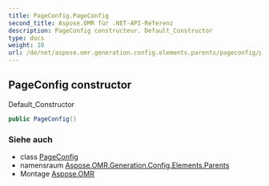 ```yaml
---
title: PageConfig.PageConfig
second_title: Aspose.OMR für .NET-API-Referenz
description: PageConfig constructeur. Default_Constructor
type: docs
weight: 10
url: /de/net/aspose.omr.generation.config.elements.parents/pageconfig/pageconfig/
---
```

## PageConfig constructor

Default_Constructor

```csharp
public PageConfig()
```

### Siehe auch

* class [PageConfig](../)
* namensraum [Aspose.OMR.Generation.Config.Elements.Parents](../../pageconfig/)
* Montage [Aspose.OMR](../../../)


